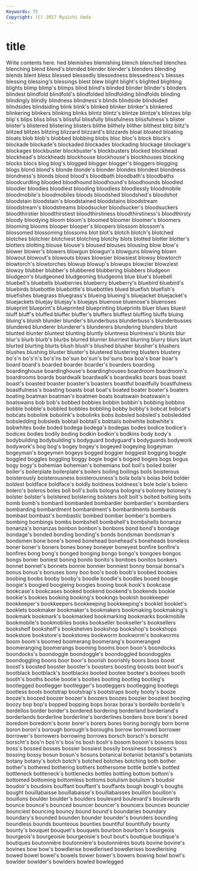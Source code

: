 ```yaml
---
Keywords: 75 
Copyright: (C) 2017 Ryuichi Ueda
---
```


# title

Write contents here.
hed blemishes blemishing
blench blenched blenches blenching blend blend's blended blender blender's blenders
blending blends blent bless blessed blessedly blessedness blessedness's blesses blessing
blessing's blessings blest blew blight blight's blighted blighting blights blimp
blimp's blimps blind blind's blinded blinder blinder's blinders blindest blindfold
blindfold's blindfolded blindfolding blindfolds blinding blindingly blindly blindness blindness's blinds
blindside blindsided blindsides blindsiding blink blink's blinked blinker blinker's blinkered
blinkering blinkers blinking blinks blintz blintz's blintze blintze's blintzes blip
blip's blips bliss bliss's blissful blissfully blissfulness blissfulness's blister blister's
blistered blistering blisters blithe blithely blither blithest blitz blitz's blitzed
blitzes blitzing blizzard blizzard's blizzards bloat bloated bloating bloats blob
blob's blobbed blobbing blobs bloc bloc's block block's blockade blockade's
blockaded blockades blockading blockage blockage's blockages blockbuster blockbuster's blockbusters blocked
blockhead blockhead's blockheads blockhouse blockhouse's blockhouses blocking blocks blocs blog
blog's blogged blogger blogger's bloggers blogging blogs blond blond's blonde
blonde's blonder blondes blondest blondness blondness's blonds blood blood's bloodbath
bloodbath's bloodbaths bloodcurdling blooded bloodhound bloodhound's bloodhounds bloodied bloodier bloodies
bloodiest blooding bloodless bloodlessly bloodmobile bloodmobile's bloodmobiles bloods bloodshed bloodshed's
bloodshot bloodstain bloodstain's bloodstained bloodstains bloodstream bloodstream's bloodstreams bloodsucker bloodsucker's
bloodsuckers bloodthirstier bloodthirstiest bloodthirstiness bloodthirstiness's bloodthirsty bloody bloodying bloom bloom's
bloomed bloomer bloomer's bloomers blooming blooms blooper blooper's bloopers blossom
blossom's blossomed blossoming blossoms blot blot's blotch blotch's blotched blotches
blotchier blotchiest blotching blotchy blots blotted blotter blotter's blotters blotting
blouse blouse's bloused blouses blousing blow blow's blower blower's blowers
blowgun blowgun's blowguns blowing blown blowout blowout's blowouts blows blowsier
blowsiest blowsy blowtorch blowtorch's blowtorches blowup blowup's blowups blowzier blowziest
blowzy blubber blubber's blubbered blubbering blubbers bludgeon bludgeon's bludgeoned bludgeoning
bludgeons blue blue's bluebell bluebell's bluebells blueberries blueberry blueberry's bluebird
bluebird's bluebirds bluebottle bluebottle's bluebottles blued bluefish bluefish's bluefishes bluegrass
bluegrass's blueing blueing's bluejacket bluejacket's bluejackets bluejay bluejay's bluejays bluenose
bluenose's bluenoses blueprint blueprint's blueprinted blueprinting blueprints bluer blues bluest
bluff bluff's bluffed bluffer bluffer's bluffers bluffest bluffing bluffs bluing
bluing's bluish blunder blunder's blunderbuss blunderbuss's blunderbusses blundered blunderer blunderer's
blunderers blundering blunders blunt blunted blunter bluntest blunting bluntly bluntness
bluntness's blunts blur blur's blurb blurb's blurbs blurred blurrier blurriest
blurring blurry blurs blurt blurted blurting blurts blush blush's blushed
blusher blusher's blushers blushes blushing bluster bluster's blustered blustering blusters
blustery bo's'n bo's'n's bo's'ns bo'sun bo'sun's bo'suns boa boa's boar
boar's board board's boarded boarder boarder's boarders boarding boardinghouse boardinghouse's
boardinghouses boardroom boardroom's boardrooms boards boardwalk boardwalk's boardwalks boars boas
boast boast's boasted boaster boaster's boasters boastful boastfully boastfulness boastfulness's
boasting boasts boat boat's boated boater boater's boaters boating boatman
boatman's boatmen boats boatswain boatswain's boatswains bob bob's bobbed bobbies
bobbin bobbin's bobbing bobbins bobble bobble's bobbled bobbles bobbling bobby
bobby's bobcat bobcat's bobcats bobolink bobolink's bobolinks bobs bobsled bobsled's
bobsledded bobsledding bobsleds bobtail bobtail's bobtails bobwhite bobwhite's bobwhites bode
boded bodega bodega's bodegas bodes bodice bodice's bodices bodies bodily
boding bodkin bodkin's bodkins body body's bodybuilding bodybuilding's bodyguard bodyguard's
bodyguards bodywork bodywork's bog bog's bogey bogey's bogeyed bogeying bogeyman
bogeyman's bogeymen bogeys bogged boggier boggiest bogging boggle boggled boggles
boggling boggy bogie bogie's bogied bogies bogs bogus bogy bogy's
bohemian bohemian's bohemians boil boil's boiled boiler boiler's boilerplate boilerplate's
boilers boiling boilings boils boisterous boisterously boisterousness boisterousness's bola bola's
bolas bold bolder boldest boldface boldface's boldly boldness boldness's bole
bole's bolero bolero's boleros boles boll boll's bolls bologna bologna's
boloney boloney's bolster bolster's bolstered bolstering bolsters bolt bolt's bolted
bolting bolts bomb bomb's bombard bombarded bombardier bombardier's bombardiers bombarding
bombardment bombardment's bombardments bombards bombast bombast's bombastic bombed bomber bomber's
bombers bombing bombings bombs bombshell bombshell's bombshells bonanza bonanza's bonanzas
bonbon bonbon's bonbons bond bond's bondage bondage's bonded bonding bonding's
bonds bondsman bondsman's bondsmen bone bone's boned bonehead bonehead's boneheads
boneless boner boner's boners bones boney boneyer boneyest bonfire bonfire's
bonfires bong bong's bonged bonging bongo bongo's bongoes bongos bongs
bonier boniest boning bonito bonito's bonitoes bonitos bonkers bonnet bonnet's
bonnets bonnie bonnier bonniest bonny bonsai bonsai's bonus bonus's bonuses
bony boo boo's boob boob's boobed boobies boobing boobs booby
booby's boodle boodle's boodles booed boogie boogie's boogied boogieing boogies
booing book book's bookcase bookcase's bookcases booked bookend bookend's bookends
bookie bookie's bookies booking booking's bookings bookish bookkeeper bookkeeper's bookkeepers
bookkeeping bookkeeping's booklet booklet's booklets bookmaker bookmaker's bookmakers bookmaking bookmaking's
bookmark bookmark's bookmarked bookmarking bookmarks bookmobile bookmobile's bookmobiles books bookseller
bookseller's booksellers bookshelf bookshelf's bookshelves bookshop bookshop's bookshops bookstore bookstore's
bookstores bookworm bookworm's bookworms boom boom's boomed boomerang boomerang's boomeranged
boomeranging boomerangs booming booms boon boon's boondocks boondocks's boondoggle boondoggle's
boondoggled boondoggles boondoggling boons boor boor's boorish boorishly boors boos
boost boost's boosted booster booster's boosters boosting boosts boot boot's
bootblack bootblack's bootblacks booted bootee bootee's bootees booth booth's booths
bootie bootie's booties booting bootleg bootleg's bootlegged bootlegger bootlegger's bootleggers
bootlegging bootlegs bootless boots bootstrap bootstrap's bootstraps booty booty's booze
booze's boozed boozer boozer's boozers boozes boozier booziest boozing boozy
bop bop's bopped bopping bops borax borax's bordello bordello's bordellos
border border's bordered bordering borderland borderland's borderlands borderline borderline's borderlines
borders bore bore's bored boredom boredom's borer borer's borers bores
boring boringly born borne boron boron's borough borough's boroughs borrow
borrowed borrower borrower's borrowers borrowing borrows borsch borsch's borscht borscht's
bos'n bos'n's bos'ns bosh bosh's bosom bosom's bosoms boss boss's
bossed bosses bossier bossiest bossily bossiness bossiness's bossing bossy bosun
bosun's bosuns botanical botanist botanist's botanists botany botany's botch botch's
botched botches botching both bother bother's bothered bothering bothers bothersome
bottle bottle's bottled bottleneck bottleneck's bottlenecks bottles bottling bottom bottom's
bottomed bottoming bottomless bottoms botulism botulism's boudoir boudoir's boudoirs bouffant
bouffant's bouffants bough bough's boughs bought bouillabaisse bouillabaisse's bouillabaisses bouillon
bouillon's bouillons boulder boulder's boulders boulevard boulevard's boulevards bounce bounce's
bounced bouncer bouncer's bouncers bounces bouncier bounciest bouncing bouncy bound
bound's boundaries boundary boundary's bounded bounden bounder bounder's bounders bounding
boundless bounds bounteous bounties bountiful bountifully bounty bounty's bouquet bouquet's
bouquets bourbon bourbon's bourgeois bourgeois's bourgeoisie bourgeoisie's bout bout's boutique
boutique's boutiques boutonnière boutonnière's boutonnières bouts bovine bovine's bovines bow
bow's bowdlerise bowdlerised bowdlerises bowdlerising bowed bowel bowel's bowels bower
bower's bowers bowing bowl bowl's bowlder bowlder's bowlders bowled bowlegged

